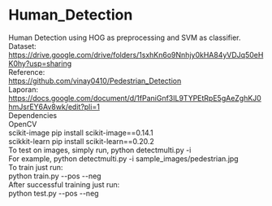 # Human_Detection
Human Detection using HOG as preprocessing and SVM as classifier.<br>
Dataset:<br>
https://drive.google.com/drive/folders/1sxhKn6o9Nnhjy0kHA84yVDJq50eHK0hy?usp=sharing<br>
Reference:<br>
https://github.com/vinay0410/Pedestrian_Detection<br>
Laporan:<br>
https://docs.google.com/document/d/1fPaniGnf3IL9TYPEtRpE5gAeZghKJ0hmJsrEY6Av8wk/edit?pli=1<br>
Dependencies<br>
OpenCV<br>
scikit-image pip install scikit-image==0.14.1<br>
scikkit-learn pip install scikit-learn==0.20.2<br>
To test on images, simply run, python detectmulti.py -i <path to image><br>
For example, python detectmulti.py -i sample_images/pedestrian.jpg<br>
To train just run:<br>
python train.py --pos <path to positive images> --neg <path to negative images><br>
After successful training just run:<br>
python test.py --pos <path to positive images> --neg <path to negative images><br>
